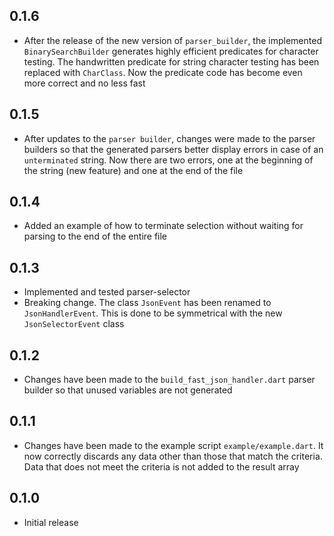 ## 0.1.6

- After the release of the new version of `parser_builder`, the implemented `BinarySearchBuilder` generates highly efficient predicates for character testing. The handwritten predicate for string character testing has been replaced with `CharClass`. Now the predicate code has become even more correct and no less fast

## 0.1.5

- After updates to the `parser builder`, changes were made to the parser builders so that the generated parsers better display errors in case of an `unterminated` string. Now there are two errors, one at the beginning of the string (new feature) and one at the end of the file

## 0.1.4

- Added an example of how to terminate selection without waiting for parsing to the end of the entire file

## 0.1.3

- Implemented and tested parser-selector
- Breaking change. The class `JsonEvent` has been renamed to `JsonHandlerEvent`. This is done to be symmetrical with the new `JsonSelectorEvent` class

## 0.1.2

- Changes have been made to the `build_fast_json_handler.dart` parser builder so that unused variables are not generated

## 0.1.1

- Changes have been made to the example script `example/example.dart`. It now correctly discards any data other than those that match the criteria. Data that does not meet the criteria is not added to the result array

## 0.1.0

- Initial release